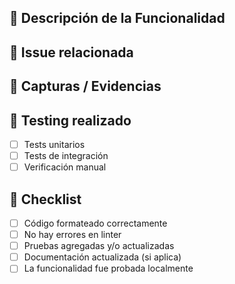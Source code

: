 ## 🚀 Descripción de la Funcionalidad

<!-- Describa claramente la nueva funcionalidad implementada. Incluya contexto, motivación y cualquier detalle relevante. -->

## 🔗 Issue relacionada

<!-- Closes #[ID_DEL_ISSUE] -->

## 📸 Capturas / Evidencias

<!-- Adjunte imágenes, videos o evidencias relevantes si aplica. -->

## 🧪 Testing realizado

- [ ] Tests unitarios
- [ ] Tests de integración
- [ ] Verificación manual

## 📄 Checklist

- [ ] Código formateado correctamente
- [ ] No hay errores en linter
- [ ] Pruebas agregadas y/o actualizadas
- [ ] Documentación actualizada (si aplica)
- [ ] La funcionalidad fue probada localmente
